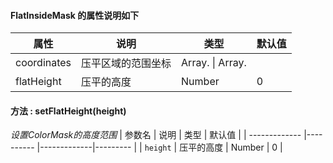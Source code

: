 #### FlatInsideMask 的属性说明如下

| 属性   | 说明              | 类型    | 默认值          |
| ------ | ----------------- | ------- | --------------- |
| coordinates | 压平区域的范围坐标 | Array.<Array> \| Array.<Coordinate> |            |
| flatHeight  | 压平的高度      | Number  |       0      |

#### 方法 : setFlatHeight(height)
_设置ColorMask的高度范围_
| 参数名 | 说明 | 类型 | 默认值 |
| ------------- |---------- |-------------|--------- |
| `height`     | 压平的高度 | Number | 0 |